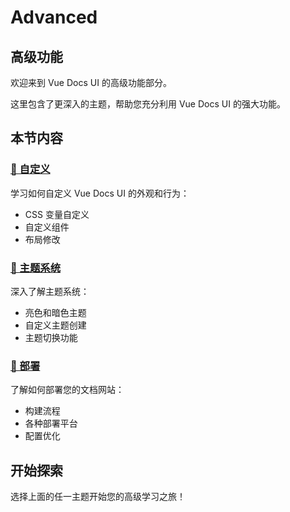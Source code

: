 # Advanced

## 高级功能

欢迎来到 Vue Docs UI 的高级功能部分。

这里包含了更深入的主题，帮助您充分利用 Vue Docs UI 的强大功能。

## 本节内容

### [🎨 自定义](/advanced/customization)
学习如何自定义 Vue Docs UI 的外观和行为：
- CSS 变量自定义
- 自定义组件
- 布局修改

### [🌙 主题系统](/advanced/themes)
深入了解主题系统：
- 亮色和暗色主题
- 自定义主题创建
- 主题切换功能

### [🚀 部署](/advanced/deployment)
了解如何部署您的文档网站：
- 构建流程
- 各种部署平台
- 配置优化

## 开始探索

选择上面的任一主题开始您的高级学习之旅！ 